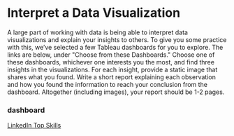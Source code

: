 # Interpret a Data Visualization
A large part of working with data is being able to interpret data visualizations and explain your insights to others. To give you some practice with this, we’ve selected a few Tableau dashboards for you to explore. The links are below, under "Choose from these Dashboards." Choose one of these dashboards, whichever one interests you the most, and find three insights in the visualizations. For each insight, provide a static image that shares what you found. Write a short report explaining each observation and how you found the information to reach your conclusion from the dashboard. Altogether (including images), your report should be 1-2 pages.

### dashboard
[LinkedIn Top Skills](https://classroom.udacity.com/nanodegrees/nd098-connect/parts/46bfddeb-c6e2-4250-9ecf-137eaea56ce9/modules/13253551-d0f4-48df-822a-97de2763e23c/lessons/843e9dcb-0d5f-4aec-872d-972fb936d4c4/concepts/7f2f3f82-593e-4a28-8633-276934e73f7f#:~:text=Malaria%20in%20Africa-,LinkedIn%20Top%20Skills,-If%20you%20choose) 
